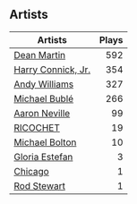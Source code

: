## Artists
Artists | Plays 
----- | -----: 
[Dean Martin](/artists/dean-martin-6555) | 592
[Harry Connick, Jr.](/artists/harry-connick-jr-41411) | 354
[Andy Williams](/artists/andy-williams-16425) | 327
[Michael Bublé](/artists/michael-buble-58319) | 266
[Aaron Neville](/artists/aaron-neville-384) | 99
[RICOCHET](/artists/ricochet-30404504) | 19
[Michael Bolton](/artists/michael-bolton-5090) | 10
[Gloria Estefan](/artists/gloria-estefan-31888) | 3
[Chicago](/artists/chicago-5663) | 1
[Rod Stewart](/artists/rod-stewart-2202) | 1


